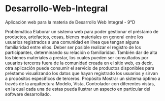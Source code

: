 # Desarrollo-Web-Integral
Aplicación web para la materia de Desarrollo Web Integral - 9°D

Problemática
Elaborar un sistema web para poder gestionar el préstamo de productos, artefactos, cosas, bienes materiales en general entre los usuarios registrados a una comunidad en línea que tengan alguna familiaridad entre ellos. Deber ser posible realizar el registro de los participantes, determinando su relación o familiaridad. También dar de alta los bienes materiales a prestar, los cuales pueden ser consultados por usuarios terceros fuera de la comunidad creada en el sitio web, es decir, otra aplicación puede consumir el servicio de productos disponibles para préstamo visualizando los datos que hayan registrado los usuarios y sirvan a propósitos específicos de terceros. 
Propósito
Mostrar un sistema óptimo a través de la arquitectura Modelo, Vista, Controlador con diferentes vistas, en la cual cada una de estas pueda ilustrar un aspecto en particular del software desarrollado.
